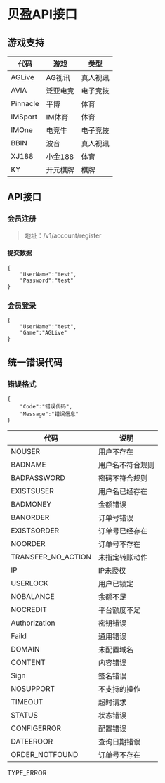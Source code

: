 # 贝盈API接口

## 游戏支持

代码|游戏|类型|
--|--|--
AGLive|AG视讯|真人视讯
AVIA|泛亚电竞|电子竞技
Pinnacle|平博|体育
IMSport|IM体育|体育
IMOne|电竞牛|电子竞技
BBIN|波音|真人视讯
XJ188|小金188|体育
KY|开元棋牌|棋牌

## API接口
### 会员注册
>  地址：/v1/account/register
#### 提交数据
```
{
	"UserName":"test",
	"Password":"test"
}
```
### 会员登录
> 
```
{
	"UserName":"test",
	"Game":"AGLive"
}
```

## 统一错误代码
### 错误格式
```
{
	"Code":"错误代码",
	"Message":"错误信息"
}
```
代码|说明
-- | --
NOUSER|用户不存在
BADNAME|用户名不符合规则
BADPASSWORD|密码不符合规则
EXISTSUSER|用户名已经存在
BADMONEY|金额错误
BANORDER|订单号错误
EXISTSORDER|订单号已经存在
NOORDER|订单号不存在
TRANSFER_NO_ACTION|未指定转账动作
IP|IP未授权
USERLOCK|用户已锁定
NOBALANCE|余额不足
NOCREDIT|平台额度不足
Authorization|密钥错误
Faild|通用错误
DOMAIN|未配置域名
CONTENT|内容错误
Sign|签名错误
NOSUPPORT|不支持的操作
TIMEOUT|超时请求
STATUS|状态错误
CONFIGERROR|配置错误
DATEEROOR|查询日期错误
ORDER_NOTFOUND|订单号不存在
TYPE_ERROR
<!--stackedit_data:
eyJoaXN0b3J5IjpbLTIyMjIxMDkwOF19
-->